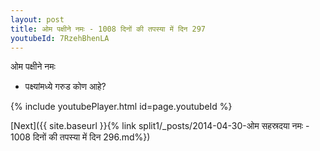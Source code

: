 ```yaml
---
layout: post
title: ओम पक्षीने नमः - 1008 दिनों की तपस्या में दिन 297
youtubeId: 7RzehBhenLA
---
```

 
 
 ओम पक्षीने नमः  
 
 -  पक्ष्यांमध्ये गरुड कोण आहे? 
 
  
 
  
 
 
 
 
 
 


{% include youtubePlayer.html id=page.youtubeId %}
 
[Next]({{ site.baseurl }}{% link  split1/_posts/2014-04-30-ओम सहस्रदया नमः - 1008 दिनों की तपस्या में दिन 296.md%})
 
